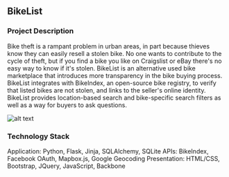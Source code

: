 BikeList
--------

### Project Description

Bike theft is a rampant problem in urban areas, in part because thieves know they can easily resell a stolen bike. No one wants to contribute to the cycle of theft, but if you find a bike you like on Craigslist or eBay there's no easy way to know if it's stolen. BikeList is an alternative used bike marketplace that introduces more transparency in the bike buying process. BikeList integrates with BikeIndex, an open-source bike registry, to verify that listed bikes are not stolen, and links to the seller's online identity. BikeList provides location-based search and bike-specific search filters as well as a way for buyers to ask questions.

![alt text](https://cldup.com/CsuYUBfm6l.png "BikeList Search Page Screenshot")

### Technology Stack

Application: Python, Flask, Jinja, SQLAlchemy, SQLite
APIs: BikeIndex, Facebook OAuth, Mapbox.js, Google Geocoding
Presentation: HTML/CSS, Bootstrap, JQuery, JavaScript, Backbone





